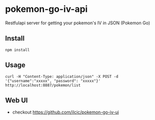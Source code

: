 # pokemon-go-iv-api
Restfulapi server for getting your pokemon's IV in JSON (Pokemon Go)

## Install
`npm install`

## Usage
`curl -H "Content-Type: application/json" -X POST -d '{"username":"xxxxx", "password": "xxxxx"}'  http://localhost:8887/pokemon/list`

## Web UI
* checkout https://github.com/ilcic/pokemon-go-iv-ui
